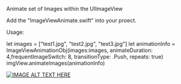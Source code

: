 Animate set of Images within the UIImageView

Add the "ImageViewAnimate.swift" into your proect.

Usage:


let images = ["test1.jpg", "test2.jpg", "test3.jpg"]
        let animationInfo = ImageViewAnimationObj(images:images, animateDuration: 4,frequentImageSwitch: 8, transitionType: .Push, repeats: true)
        imgView.animateImages(animationInfo)

[![IMAGE ALT TEXT HERE](https://youtu.be/fUV6h04L-34)](https://youtu.be/fUV6h04L-34)

